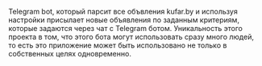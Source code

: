 Telegram bot, который парсит все объвления kufar.by и используя настройки присылает новые объявления по заданным критериям, которые задаются через чат с Telegram ботом.
Уникальность этого проекта в том, что этого бота могут использовать сразу много людей, то есть это приложение может быть использовано не только в собственных целях одновременно.
